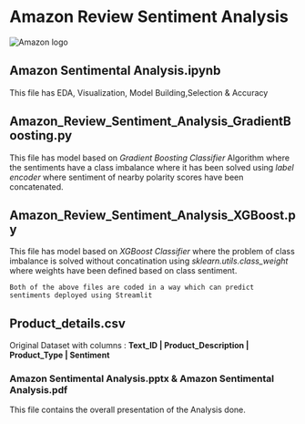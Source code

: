 # Amazon Review Sentiment Analysis
![Amazon logo](https://user-images.githubusercontent.com/88264074/230715202-bca3968c-0d3b-45cb-95df-4ca86fd3fc81.png)

## Amazon Sentimental Analysis.ipynb
This file has EDA, Visualization, Model Building,Selection & Accuracy

## Amazon_Review_Sentiment_Analysis_GradientBoosting.py 
This file has model based on *Gradient Boosting Classifier* Algorithm where the sentiments have a class imbalance where it has been solved using *label encoder* where sentiment of nearby polarity scores have been concatenated.

## Amazon_Review_Sentiment_Analysis_XGBoost.py 
This file has model based on *XGBoost Classifier* where the problem of class imbalance is solved without concatination using *sklearn.utils.class_weight* where weights have been defined based on class sentiment.

`Both of the above files are coded in a way which can predict sentiments deployed using Streamlit`

## Product_details.csv
Original Dataset with columns : **Text_ID |  Product_Description  |  Product_Type  |  Sentiment**

### Amazon Sentimental Analysis.pptx & Amazon Sentimental Analysis.pdf
This file contains the overall presentation of the Analysis done.
